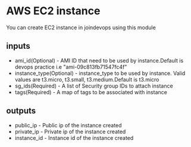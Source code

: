 # AWS EC2 instance
You can create EC2 instance in joindevops using this module

## inputs

* ami_id(Optional) - AMI ID that need to be used by instance.Default is devops practice i.e "ami-09c813fb71547fc4f"
* instance_type(Optional) - instance_type to be used by instance. Valid values are t3.micro, t3.small, t3.medium.Default is t3.micro
* sg_ids(Required) - A list of Security group IDs to attach instance
* tags(Required) - A map of tags to be associated with instance

## outputs
* public_ip - Public ip of the instance created
* private_ip - Private ip of the instance created
* instance_id - Instance id of the instance created

